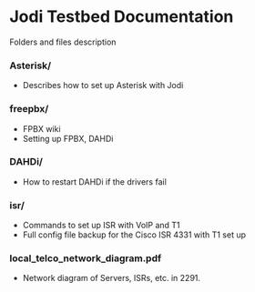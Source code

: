# Jodi Testbed Documentation
Folders and files description

### Asterisk/
- Describes how to set up Asterisk with Jodi

### freepbx/
- FPBX wiki
- Setting up FPBX, DAHDi

### DAHDi/
- How to restart DAHDi if the drivers fail

### isr/
- Commands to set up ISR with VoIP and T1
- Full config file backup for the Cisco ISR 4331 with T1 set up

### local_telco_network_diagram.pdf
- Network diagram of Servers, ISRs, etc. in 2291.